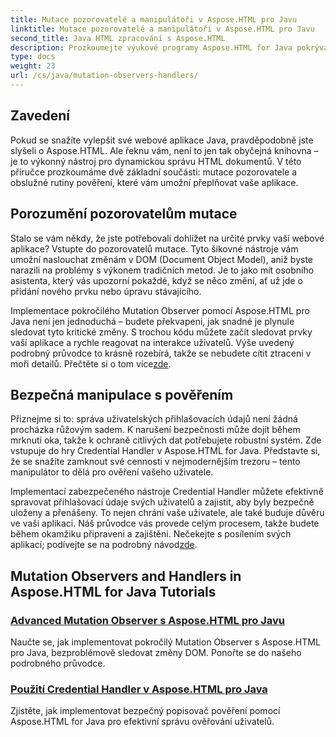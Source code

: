 ```yaml
---
title: Mutace pozorovatelé a manipulátoři v Aspose.HTML pro Javu
linktitle: Mutace pozorovatelé a manipulátoři v Aspose.HTML pro Javu
second_title: Java HTML zpracování s Aspose.HTML
description: Prozkoumejte výukové programy Aspose.HTML for Java pokrývající pokročilé pozorovatele mutací a bezpečné obslužné rutiny pověření pro vylepšení vašich webových aplikací.
type: docs
weight: 23
url: /cs/java/mutation-observers-handlers/
---
```

## Zavedení

Pokud se snažíte vylepšit své webové aplikace Java, pravděpodobně jste slyšeli o Aspose.HTML. Ale řeknu vám, není to jen tak obyčejná knihovna – je to výkonný nástroj pro dynamickou správu HTML dokumentů. V této příručce prozkoumáme dvě základní součásti: mutace pozorovatele a obslužné rutiny pověření, které vám umožní přeplňovat vaše aplikace. 

## Porozumění pozorovatelům mutace

Stalo se vám někdy, že jste potřebovali dohlížet na určité prvky vaší webové aplikace? Vstupte do pozorovatelů mutace. Tyto šikovné nástroje vám umožní naslouchat změnám v DOM (Document Object Model), aniž byste narazili na problémy s výkonem tradičních metod. Je to jako mít osobního asistenta, který vás upozorní pokaždé, když se něco změní, ať už jde o přidání nového prvku nebo úpravu stávajícího. 

Implementace pokročilého Mutation Observer pomocí Aspose.HTML pro Java není jen jednoduchá – budete překvapeni, jak snadné je plynule sledovat tyto kritické změny. S trochou kódu můžete začít sledovat prvky vaší aplikace a rychle reagovat na interakce uživatelů. Výše uvedený podrobný průvodce to krásně rozebírá, takže se nebudete cítit ztraceni v moři detailů. Přečtěte si o tom více[zde](./mutation-observer/).

## Bezpečná manipulace s pověřením

Přiznejme si to: správa uživatelských přihlašovacích údajů není žádná procházka růžovým sadem. K narušení bezpečnosti může dojít během mrknutí oka, takže k ochraně citlivých dat potřebujete robustní systém. Zde vstupuje do hry Credential Handler v Aspose.HTML for Java. Představte si, že se snažíte zamknout své cennosti v nejmodernějším trezoru – tento manipulátor to dělá pro ověření vašeho uživatele.

Implementací zabezpečeného nástroje Credential Handler můžete efektivně spravovat přihlašovací údaje svých uživatelů a zajistit, aby byly bezpečně uloženy a přenášeny. To nejen chrání vaše uživatele, ale také buduje důvěru ve vaši aplikaci. Náš průvodce vás provede celým procesem, takže budete během okamžiku připraveni a zajištěni. Nečekejte s posílením svých aplikací; podívejte se na podrobný návod[zde](./credential-handler/).

## Mutation Observers and Handlers in Aspose.HTML for Java Tutorials
### [Advanced Mutation Observer s Aspose.HTML pro Javu](./mutation-observer/)
Naučte se, jak implementovat pokročilý Mutation Observer s Aspose.HTML pro Java, bezproblémově sledovat změny DOM. Ponořte se do našeho podrobného průvodce.
### [Použití Credential Handler v Aspose.HTML pro Java](./credential-handler/)
Zjistěte, jak implementovat bezpečný popisovač pověření pomocí Aspose.HTML for Java pro efektivní správu ověřování uživatelů.